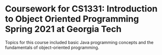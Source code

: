 # Coursework for CS1331: Introduction to Object Oriented Programming Spring 2021 at Georgia Tech
Topics for this course included basic Java programming concepts and the fundamentals of object-oriented programming.

